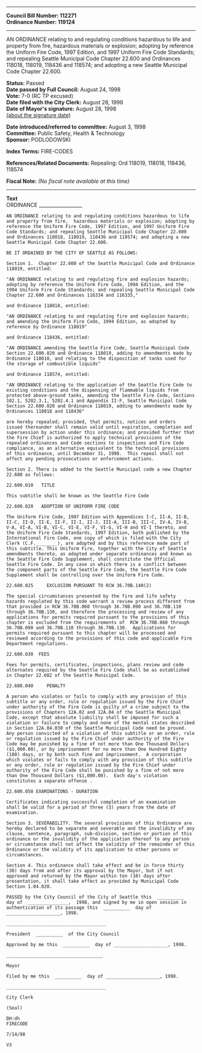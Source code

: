* * * * *  
  
**Council Bill Number: [](#h0)[](#h2)112271**   
**Ordinance Number: 119124**  
  
* * * * *  
  
AN ORDINANCE relating to and regulating conditions hazardous to life and property from fire, hazardous materials or explosion; adopting by reference the Uniform Fire Code, 1997 Edition, and 1997 Uniform Fire Code Standards; and repealing Seattle Municipal Code Chapter 22.600 and Ordinances 118018, 118019, 118436 and 118574; and adopting a new Seattle Municipal Code Chapter 22.600.  
  
**Status:** Passed   
**Date passed by Full Council:** August 24, 1998   
**Vote:** 7-0 (RC TP excused)   
**Date filed with the City Clerk:** August 28, 1998   
**Date of Mayor's signature:** August 28, 1998   
[(about the signature date)](/~public/approvaldate.htm)   
  
  
**Date introduced/referred to committee:** August 3, 1998   
**Committee:** Public Safety, Health & Technology   
**Sponsor:** PODLODOWSKI   
  
**Index Terms:** FIRE-CODES  
  
**References/Related Documents:** Repealing: Ord 118019, 118018, 118436, 118574  
  
**Fiscal Note:** *(No fiscal note available at this time)*  
  
* * * * *  
  
**Text**  
    ORDINANCE __________________  
  
    AN ORDINANCE relating to and regulating conditions hazardous to life  
    and property from fire,  hazardous materials or explosion; adopting by  
    reference the Uniform Fire Code, 1997 Edition, and 1997 Uniform Fire  
    Code Standards; and repealing Seattle Municipal Code Chapter 22.600  
    and Ordinances 118018, 118019, 118436 and 118574; and adopting a new  
    Seattle Municipal Code Chapter 22.600.  
  
    BE IT ORDAINED BY THE CITY OF SEATTLE AS FOLLOWS:  
  
    Section 1.  Chapter 22.600 of the Seattle Municipal Code and Ordinance  
    118019, entitled:  
  
    "AN ORDINANCE relating to and regulating fire and explosion hazards;  
    adopting by reference the Uniform Fire Code, 1994 Edition, and the  
    1994 Uniform Fire Code Standards; and repealing Seattle Municipal Code  
    Chapter 22.600 and Ordinances 116334 and 116335,"  
  
    and Ordinance 118018, entitled:  
  
    "AN ORDINANCE relating to and regulating fire and explosion hazards;  
    and amending the Uniform Fire Code, 1994 Edition, as adopted by  
    reference by Ordinance 118019"  
  
    and Ordinance 118436, entitled:  
  
    "AN ORDINANCE amending the Seattle Fire Code, Seattle Municipal Code  
    Section 22.600.020 and Ordinance 118019, adding to amendments made by  
    Ordinance 118018, and relating to the disposition of tanks used for  
    the storage of combustible liquids"  
  
    and Ordinance 118574, entitled:  
  
    "AN ORDINANCE relating to the application of the Seattle Fire Code to  
    existing conditions and the dispensing of flammable liquids from  
    protected above-ground tanks, amending the Seattle Fire Code, Sections  
    102.1, 5202.3.1, 5202.4.1 and Appendix II-F, Seattle Municipal Code  
    Section 22.600.020 and Ordinance 118019, adding to amendments made by  
    Ordinances 118018 and 118436"  
  
    are hereby repealed; provided, that permits, notices and orders  
    issued thereunder shall remain valid until expiration, completion and  
    supersession by action under this ordinance; and provided further that  
    the Fire Chief is authorized to apply technical provisions of the  
    repealed ordinances and Code sections to inspections and Fire Code  
    compliance, as an alternative equivalent to the technical provisions  
    of this ordinance, until December 31, 1998.  This repeal shall not  
    affect any pending prosecutions or enforcement actions.  
  
    Section 2. There is added to the Seattle Municipal code a new Chapter  
    22.600 as follows:  
  
    22.600.010   TITLE  
  
    This subtitle shall be known as the Seattle Fire Code  
  
    22.600.020   ADOPTION OF UNIFORM FIRE CODE  
  
    The Uniform Fire Code, 1997 Edition with Appendices I-C, II-A, II-B,  
    II-C, II-D, II-E, II-F, II-I, II-J, III-A, III-B, III-C, IV-A, IV-B,  
    V-A, VI-A, VI-B, VI-C, VI-E, VI-F, VI-G, VI-H and VI-I thereto, and  
    the Uniform Fire Code Standards, 1997 Edition, both published by the  
    International Fire Code, one copy of which is filed with the City  
    Clerk (C.F.________), are adopted and by this reference made part of  
    this subtitle. This Uniform Fire, together with the City of Seattle  
    amendments thereto, as adopted under separate ordinances and known as  
    the Seattle Fire Code Supplement, shall constitute the Official  
    Seattle Fire Code. In any case in which there is a conflict between  
    the component parts of the Seattle Fire Code, the Seattle Fire Code  
    Supplement shall be controlling over the Uniform Fire Code.  
  
    22.600.025     EXCLUSION PURSUANT TO RCW 36.70B.140(2)  
  
    The special circumstances presented by the fire and life safety  
    hazards regulated by this code warrant a review process different from  
    that provided in RCW 36.70B.060 through 36.70B.090 and 36.70B.110  
    through 36.70B.130, and therefore the processing and review of any  
    applications for permits required pursuant to the provisions of this  
    chapter is excluded from the requirements of  RCW 36.70B.060 through  
    36.70B.090 and 36.70B.110 through 36.70B.130.  Applications for  
    permits required pursuant to this chapter will be processed and  
    reviewed according to the provisions of this code and applicable Fire  
    Department regulations.  
  
    22.600.030  FEES  
  
    Fees for permits, certificates, inspections, plans review and code  
    alternates required by the Seattle Fire Code shall be as established  
    in Chapter 22.602 of the Seattle Municipal Code.  
  
    22.600.040     PENALTY  
  
    A person who violates or fails to comply with any provision of this  
    subtitle or any order, rule or regulation issued by the Fire Chief  
    under authority of the Fire Code is guilty of a crime subject to the  
    provisions of Chapters 12A.02 and 12A.04 of the Seattle Municipal  
    Code, except that absolute liability shall be imposed for such a  
    violation or failure to comply and none of the mental states described  
    in Section 12A.04.030 of the Seattle Municipal Code need be proved.  
    Any person convicted of a violation of this subtitle or an order, rule  
    or regulation issued by the Fire Chief under authority of the Fire  
    Code may be punished by a fine of not more than One Thousand Dollars  
    ($1,000.00), or by imprisonment for no more than One Hundred Eighty  
    (180) days, or by both such fine and imprisonment.  A corporation  
    which violates or fails to comply with any provision of this subtitle  
    or any order, rule or regulation issued by the Fire Chief under  
    authority of the Fire Code shall be punished by a fine of not more  
    than One Thousand Dollars ($1,000.00).  Each day's violation  
    constitutes a separate offense .  
  
    22.600.050 EXAMINATIONS - DURATION  
  
    Certificates indicating successful completion of an examination  
    shall be valid for a period of three (3) years from the date of  
    examination.  
  
    Section 3. SEVERABILITY. The several provisions of this Ordinance are  
    hereby declared to be separate and severable and the invalidity of any  
    clause, sentence, paragraph, sub-division, section or portion of this  
    ordinance or the invalidity of the application thereof to any person  
    or circumstance shall not affect the validity of the remainder of this  
    Ordinance or the validity of its application to other persons or  
    circumstances.  
  
    Section 4. This ordinance shall take effect and be in force thirty  
    (30) days from and after its approval by the Mayor, but if not  
    approved and returned by the Mayor within ten (10) days after  
    presentation, it shall take effect as provided by Municipal Code  
    Section 1.04.020.  
  
    PASSED by the City Council of the City of Seattle this  __________  
    day of  _______________,  1998, and signed by me in open session in  
    authentication of its passage this  __________  day of  
    ____________________, 1998.  
  
    _____________________________________  
  
    President  __________  of the City Council  
  
    Approved by me this  __________  day of ____________________, 1998.  
  
    ____________________________________  
  
    Mayor  
  
    Filed by me this  __________  day of ____________________, 1998.  
  
    _____________________________________  
  
    City Clerk  
  
    (Seal)  
  
    DH:dh  
    FIRECODE  
  
    7/14/98  
  
    V3  
